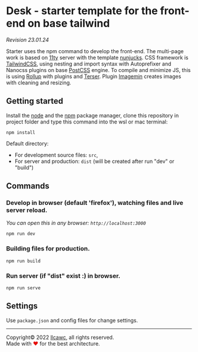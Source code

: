 # Desk - starter template for the front-end on base tailwind

_Revision 23.01.24_

Starter uses the npm command to develop the front-end. The multi-page work is based on [11ty](https://www.11ty.dev/docs/) server with the template [nunjucks](https://mozilla.github.io/nunjucks/). CSS framework is [TailwindCSS](https://github.com/tailwindlabs/tailwindcss), using nesting and import syntax with Autoprefixer and Nanocss plugins on base [PostCSS](https://github.com/postcss/postcss) engine. To compile and minimize JS, this is using [Rollup](https://github.com/rollup/rollup) with plugins and [Terser](https://github.com/terser/terser). Plugin [Imagemin](https://github.com/imagemin/imagemin) creates images with cleaning and resizing.

## Getting started

Install the [node](https://nodejs.org) and the [npm](https://www.npmjs.com/) package manager, clone this repository in project folder and type this command into the wsl or mac terminal:

```
npm install
```

Default directory:
- For development source files: `src`,
- For server and production: `dist` (will be created after run "dev" or "build")

## Commands

### Develop in browser (default 'firefox'), watching files and live server reload.
_You can open this in any browser: `http://localhost:3000`_
```
npm run dev
```

### Building files for production.
```
npm run build
```

### Run server (if "dist" exist :) in browser.
```
npm run serve
```

## Settings

Use `package.json` and config files for change settings.

----

Copyright&copy;&nbsp;2022 [llcawc](https://github.com/llcawc), all rights reserved. Made&nbsp;with&nbsp;<span style="color: #e60f0a;">&#10084;</span>&nbsp;for&nbsp;the&nbsp;best&nbsp;architecture.
